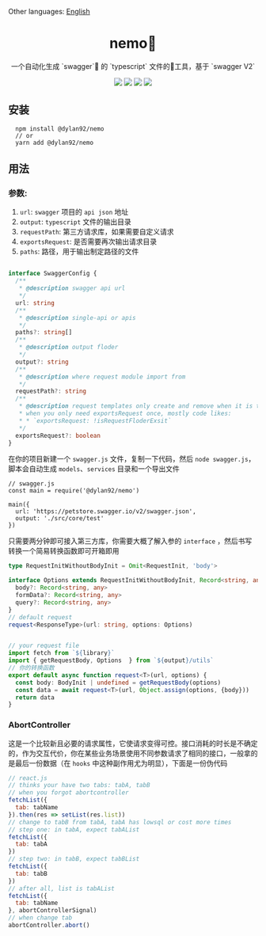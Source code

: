 
Other languages: [English](Readme.md)

<h1 style="text-align: center">nemo🐠</h1>
<p style="text-align: center"> 一个自动化生成 `swagger` 的 `typescript` 文件的💪工具，基于 `swagger V2`  </p>



<div style="text-align: center">
<img src="https://img.shields.io/npm/v/@dylan92/nemo?color=%23&style=plastic" />
<img src="https://img.shields.io/travis/com/diveDylan/nemo?style=plastic"/>
<img src="https://img.shields.io/codecov/c/github/diveDylan/nemo?style=plastic"/>
<img src="https://img.shields.io/npm/dw/@dylan92/nemo?style=plastic">
</div>

## 安装

```node
  npm install @dylan92/nemo
  // or
  yarn add @dylan92/nemo
```


## 用法

### 参数:
  
  1. `url`: `swagger` 项目的 `api json` 地址
  2. `output`: `typescript` 文件的输出目录
  3. `requestPath`: 第三方请求库，如果需要自定义请求
  4. `exportsRequest`: 是否需要再次输出请求目录
  5. `paths`: 路径，用于输出制定路径的文件

```typescript

interface SwaggerConfig {
  /**
   * @description swagger api url
   */
  url: string
  /**
   * @description single-api or apis
   */
  paths?: string[]
  /**
   * @description output floder
   */
  output?: string
  /**
   * @description where request module import from
   */
  requestPath?: string
  /**
   * @description request templates only create and remove when it is true
   * when you only need exportsRequest once, mostly code likes:
   * * `exportsRequest: !isRequestFloderExsit`
   */
  exportsRequest?: boolean
}
```
在你的项目新建一个 `swagger.js` 文件，复制一下代码，然后 `node swagger.js`，脚本会自动生成 `models`、`services` 目录和一个导出文件
```node
// swagger.js
const main = require('@dylan92/nemo')

main({
  url: 'https://petstore.swagger.io/v2/swagger.json',
  output: './src/core/test'
})

```
只需要两分钟即可接入第三方库，你需要大概了解入参的 `interface` ，然后书写转换一个简易转换函数即可开箱即用

```typescript
type RequestInitWithoutBodyInit = Omit<RequestInit, 'body'>

interface Options extends RequestInitWithoutBodyInit, Record<string, any> {
  body?: Record<string, any>
  formData?: Record<string, any>
  query?: Record<string, any>
}
// default request
request<ResponseType>(url: string, options: Options)


// your request file
import fetch from `${library}`
import { getRequestBody, Options  } from `${output}/utils`
// 你的转换函数
export default async function request<T>(url, options) {
  const body: BodyInit | undefined = getRequestBody(options)
  const data = await request<T>(url, Object.assign(options, {body}))
  return data
}
```

### AbortController

这是一个比较新且必要的请求属性，它使请求变得可控。接口消耗的时长是不确定的，作为交互代价，你在某些业务场景使用不同参数请求了相同的接口，一般拿的是最后一份数据（在 `hooks` 中这种副作用尤为明显），下面是一份伪代码


```js
// react.js
// thinks your have two tabs: tabA, tabB
// when you forgot abortcontroller
fetchList({
  tab: tabName
}).then(res => setList(res.list))
// change to tabB from tabA, tabA has lowsql or cost more times
// step one: in tabA, expect tabAList
fetchList({
  tab: tabA
})
// step two: in tabB, expect tabBList
fetchList({
  tab: tabB
})
// after all, list is tabAList
fetchList({
  tab: tabName
}, abortControllerSignal)
// when change tab
abortController.abort()
```


